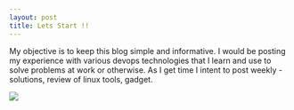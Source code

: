 ```yaml
---
layout: post
title: Lets Start !!
---
```


My objective is to keep this blog simple and informative. I would be posting my experience with various devops technologies that I learn and use to solve problems at work or otherwise. As I get time I intent to post weekly - solutions, review of linux tools, gadget. 

<img src="{{ site.baseurl }}/images/batman-logo-wallpaper-for-desktop-1080p-131.jpg">

